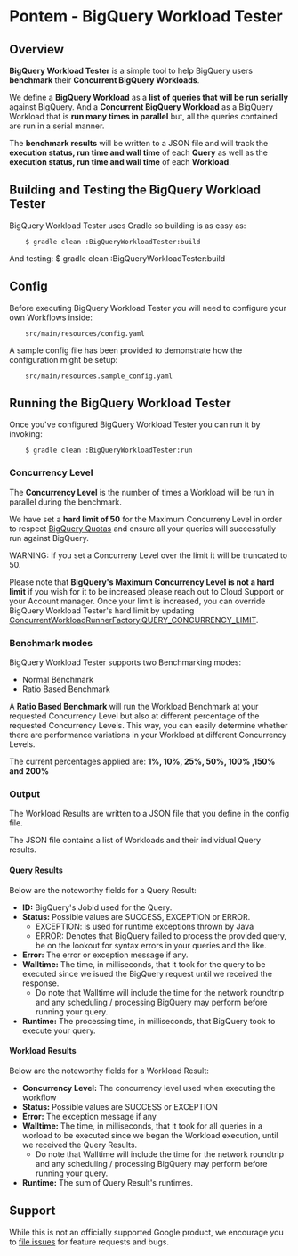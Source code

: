 # Pontem - BigQuery Workload Tester

## Overview

**BigQuery Workload Tester** is a simple tool to help BigQuery users
**benchmark** their **Concurrent BigQuery Workloads**.

We define a **BigQuery Workload** as a **list of queries that will be run
serially** against BigQuery. And a **Concurrent BigQuery Workload** as a
BigQuery Workload that is **run many times in parallel** but, all the queries
contained are run in a serial manner.

The **benchmark results** will be written to a JSON file and will track the
**execution status, run time and wall time** of each **Query** as well as the
**execution status, run time and wall time** of each **Workload**.

## Building and Testing the BigQuery Workload Tester

BigQuery Workload Tester uses Gradle so building is as easy as:

        $ gradle clean :BigQueryWorkloadTester:build

And testing: $ gradle clean :BigQueryWorkloadTester:build

## Config

Before executing BigQuery Workload Tester you will need to configure your own
Workflows inside:

        src/main/resources/config.yaml

A sample config file has been provided to demonstrate how the configuration
might be setup:

        src/main/resources.sample_config.yaml

## Running the BigQuery Workload Tester

Once you've configured BigQuery Workload Tester you can run it by invoking:

        $ gradle clean :BigQueryWorkloadTester:run

### Concurrency Level

The **Concurrency Level** is the number of times a Workload will be run in
parallel during the benchmark.

We have set a **hard limit of 50** for the Maximum Concurreny Level in order to
respect [BigQuery Quotas](https://cloud.google.com/bigquery/quotas) and ensure
all your queries will successfully run against BigQuery.

WARNING: If you set a Concurreny Level over the limit it will be truncated to
50.

Please note that **BigQuery's Maximum Concurrency Level is not a hard limit** if
you wish for it to be increased please reach out to Cloud Support or your
Account manager. Once your limit is increased, you can override BigQuery
Workload Tester's hard limit by updating
[ConcurrentWorkloadRunnerFactory.QUERY_CONCURRENCY_LIMIT](https://github.com/GoogleCloudPlatform/pontem/blob/9e7e27a3c03e6da9a0dc77c41e182a6b25693516/BigQueryWorkloadTester/src/main/java/com/google/cloud/pontem/benchmark/runners/ConcurrentWorkloadRunnerFactory.java#L38).

### Benchmark modes

BigQuery Workload Tester supports two Benchmarking modes:

*   Normal Benchmark
*   Ratio Based Benchmark

A **Ratio Based Benchmark** will run the Workload Benchmark at your requested
Concurrency Level but also at different percentage of the requested Concurrency
Levels. This way, you can easily determine whether there are performance
variations in your Workload at different Concurrency Levels.

The current percentages applied are: **1%, 10%, 25%, 50%, 100% ,150% and 200%**

### Output

The Workload Results are written to a JSON file that you define in the config
file.

The JSON file contains a list of Workloads and their individual Query results.

#### Query Results

Below are the noteworthy fields for a Query Result:

*   **ID:** BigQuery's JobId used for the Query.
*   **Status:** Possible values are SUCCESS, EXCEPTION or ERROR.
    *   EXCEPTION: is used for runtime exceptions thrown by Java
    *   ERROR: Denotes that BigQuery failed to process the provided query, be on
        the lookout for syntax errors in your queries and the like.
*   **Error:** The error or exception message if any.
*   **Walltime:** The time, in milliseconds, that it took for the query to be
    executed since we isued the BigQuery request until we received the response.
    *   Do note that Walltime will include the time for the network roundtrip
        and any scheduling / processing BigQuery may perform before running your
        query.
*   **Runtime:** The processing time, in milliseconds, that BigQuery took to
    execute your query.

#### Workload Results

Below are the noteworthy fields for a Workload Result:

*   **Concurrency Level:** The concurrency level used when executing the
    workflow
*   **Status:** Possible values are SUCCESS or EXCEPTION
*   **Error:** The exception message if any
*   **Walltime:** The time, in milliseconds, that it took for all queries in a
    worload to be executed since we began the Workload execution, until we
    received the Query Results.
    *   Do note that Walltime will include the time for the network roundtrip
        and any scheduling / processing BigQuery may perform before running your
        query.
*   **Runtime:** The sum of Query Result's runtimes.

## Support

While this is not an officially supported Google product, we encourage you to
[file issues](https://github.com/GoogleCloudPlatform/pontem/issues/new) for
feature requests and bugs.

